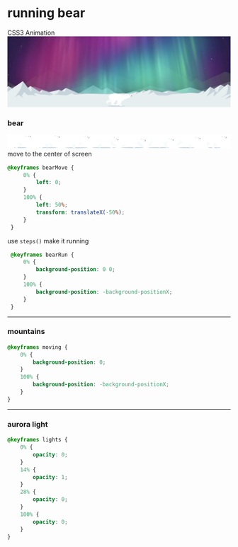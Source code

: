 # running bear
CSS3 Animation
![](./screenshort.png)
### bear
![](./images/bear.png)
move to the center of screen 
```css
@keyframes bearMove {
     0% {
         left: 0;
     }
     100% {
         left: 50%;
         transform: translateX(-50%);
     }
 }
```
use `steps()` make it running
```css
 @keyframes bearRun {
     0% {
         background-position: 0 0;
     }
     100% {
         background-position: -background-positionX;
     }
 }
```
---

### mountains
```css
@keyframes moving {
    0% {
        background-position: 0;
    }
    100% {
        background-position: -background-positionX;
    }
}
```
---

### aurora light
```css
@keyframes lights {
    0% {
        opacity: 0;
    }
    14% {
        opacity: 1;
    }
    28% {
        opacity: 0;
    }
    100% {
        opacity: 0;
    }
}
```

